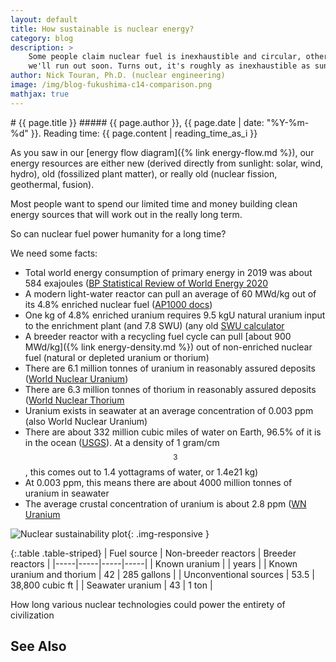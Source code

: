 ```yaml
---
layout: default
title: How sustainable is nuclear energy?
category: blog
description: > 
    Some people claim nuclear fuel is inexhaustible and circular, others say
    we'll run out soon. Turns out, it's roughly as inexhaustible as sunlight.
author: Nick Touran, Ph.D. (nuclear engineering)
image: /img/blog-fukushima-c14-comparison.png
mathjax: true
---
```

<div class="row">
<div class="col-md-8" markdown="1">
# {{ page.title }}
##### {{ page.author }}, {{ page.date | date: "%Y-%m-%d" }}. Reading time: {{ page.content | reading_time_as_i }}

As you saw in our [energy flow diagram]({% link energy-flow.md %}), our energy
resources are either new (derived directly from sunlight: solar, wind, hydro), old
(fossilized plant matter), or really old (nuclear fission, geothermal, fusion).

Most people want to spend our limited time and money building clean energy sources that
will work out in the really long term.

So can nuclear fuel power humanity for a long time?

We need some facts:

* Total world energy consumption of primary energy in 2019 was about 584 exajoules ([BP
  Statistical Review of World Energy
2020](https://www.bp.com/content/dam/bp/business-sites/en/global/corporate/pdfs/energy-economics/statistical-review/bp-stats-review-2020-full-report.pdf)
* A modern light-water reactor can pull an average of 60 MWd/kg out of its 4.8% enriched
  nuclear fuel ([AP1000 docs](https://aris.iaea.org/PDF/AP1000.pdf))
* One kg of 4.8% enriched uranium requires 9.5 kgU natural uranium input to the enrichment
  plant (and 7.8 SWU) (any old [SWU calculator](https://www.urenco.com/swu-calculator)
* A breeder reactor with a recycling fuel cycle can pull [about 900 MWd/kg]({% link
  energy-density.md %}) out of non-enriched nuclear fuel (natural or depleted uranium or
thorium)
* There are 6.1 million tonnes of uranium in reasonably assured deposits ([World
  Nuclear Uranium](https://world-nuclear.org/information-library/nuclear-fuel-cycle/uranium-resources/supply-of-uranium.aspx))
* There are 6.3 million tonnes of thorium in reasonably assured deposits ([World
  Nuclear Thorium](https://world-nuclear.org/information-library/current-and-future-generation/thorium.aspx)
* Uranium exists in seawater at an average concentration of 0.003 ppm (also World Nuclear
  Uranium)
* There are about 332 million cubic miles of water on Earth, 96.5% of it is in the ocean
  ([USGS](https://www.usgs.gov/special-topic/water-science-school/science/how-much-water-there-earth?qt-science_center_objects=0#qt-science_center_objects)).
  At a density of 1 gram/cm$$^3$$, this comes out to 1.4 yottagrams of water, or 1.4e21 kg)
* At 0.003 ppm, this means there are about 4000 million tonnes of uranium in seawater
* The average crustal concentration of uranium is about 2.8 ppm ([WN Uranium](https://world-nuclear.org/information-library/nuclear-fuel-cycle/uranium-resources/supply-of-uranium.aspx)


![Nuclear sustainability plot](/img/blog-nuclear-sustainability.png){: .img-responsive }


{:.table .table-striped}
| Fuel source | Non-breeder reactors | Breeder reactors |
|-----|-----|-----|-----|
| Known uranium |   | years | 
| Known uranium and thorium |  42 | 285 gallons  |
| Unconventional sources |  53.5  | 38,800 cubic ft |
| Seawater uranium | 43 | 1 ton |

<caption>How long various nuclear technologies could power the entirety of
civilization</caption>

## See Also
